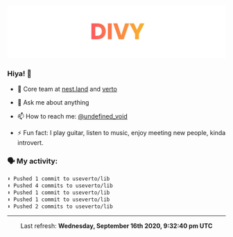 
![](https://github.com/divy-work/divy-work/raw/master/assets/divy.png)

### Hiya! 👋

- 🔭 Core team at [nest.land](https://github.com/nestdotland/nest.land) and [verto](https://github.com/useverto/verto)

- 💬 Ask me about anything

- 📫 How to reach me: [@undefined_void](https://instagram.com/divy.exe)

- ⚡ Fun fact: I play guitar, listen to music, enjoy meeting new people, kinda introvert.

### 🗣 My activity:

```
⬆️ Pushed 1 commit to useverto/lib
⬆️ Pushed 4 commits to useverto/lib
⬆️ Pushed 1 commit to useverto/lib
⬆️ Pushed 1 commit to useverto/lib
⬆️ Pushed 2 commits to useverto/lib
```

------------
<p align="center">Last refresh: <b>Wednesday, September 16th 2020, 9:32:40 pm UTC</b></p>
